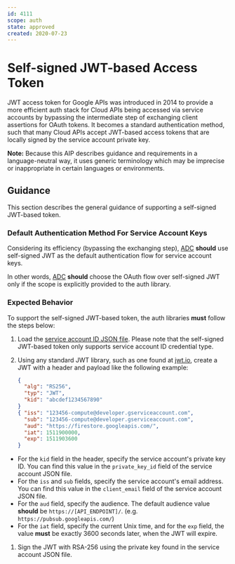```yaml
---
id: 4111
scope: auth
state: approved
created: 2020-07-23
---
```


# Self-signed JWT-based Access Token

JWT access token for Google APIs was introduced in 2014 to provide a more
efficient auth stack for Cloud APIs being accessed via service accounts by
bypassing the intermediate step of exchanging client assertions for OAuth
tokens. It becomes a standard authentication method, such that many Cloud APIs
accept JWT-based access tokens that are locally signed by the service account
private key.

**Note:** Because this AIP describes guidance and requirements in a
language-neutral way, it uses generic terminology which may be imprecise or
inappropriate in certain languages or environments.

## Guidance

This section describes the general guidance of supporting a self-signed
JWT-based token.

### Default Authentication Method For Service Account Keys

Considering its efficiency (bypassing the exchanging step), [ADC][0] **should**
use self-signed JWT as the default authentication flow for service account
keys.

In other words, [ADC][0] **should** choose the OAuth flow over self-signed JWT
only if the scope is explicitly provided to the auth library.

### Expected Behavior

To support the self-signed JWT-based token, the auth libraries **must** follow
the steps below:

1.  Load the [service account ID JSON file][2]. Please note that the
	self-signed JWT-based token only supports service account ID credential
	type.

1.  Using any standard JWT library, such as one found at [jwt.io][1], create a
	JWT with a header and payload like the following example:

	```json
	{ 
	  "alg": "RS256", 
	  "typ": "JWT", 
	  "kid": "abcdef1234567890" 
	} 
	{ "iss": "123456-compute@developer.gserviceaccount.com", 
	  "sub": "123456-compute@developer.gserviceaccount.com", 
	  "aud": "https://firestore.googleapis.com/", 
	  "iat": 1511900000, 
	  "exp": 1511903600 
	}
	``` 

  - For the `kid` field in the header, specify the service account's
    private key ID. You can find this value in the `private_key_id` field of
    the service account JSON file. 
  - For the `iss` and `sub` fields, specify
    the service account's email address. You can find this value in the
    `client_email` field of the service account JSON file. 
  - For the `aud` field, specify the audience. The default audience value **should** be
    `https://[API_ENDPOINT]/`. (e.g. `https://pubsub.googleapis.com/`) 
  - For the `iat` field, specify the current Unix time, and for the `exp` field,
    the value **must** be exactly 3600 seconds later, when the JWT will expire.

1.  Sign the JWT with RSA-256 using the private key found in the service
	account JSON file.

<!-- prettier-ignore-start -->
[0]: https://google.aip.dev/auth/4110
[1]: https://jwt.io/#libraries-io
[2]: https://google.aip.dev/auth/4112
<!-- prettier-ignore-end -->
